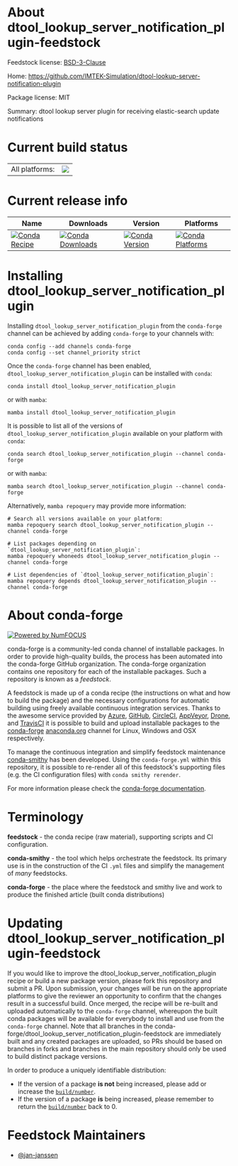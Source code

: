 About dtool_lookup_server_notification_plugin-feedstock
=======================================================

Feedstock license: [BSD-3-Clause](https://github.com/conda-forge/dtool_lookup_server_notification_plugin-feedstock/blob/main/LICENSE.txt)

Home: https://github.com/IMTEK-Simulation/dtool-lookup-server-notification-plugin

Package license: MIT

Summary: dtool lookup server plugin for receiving elastic-search update notifications

Current build status
====================


<table><tr><td>All platforms:</td>
    <td>
      <a href="https://dev.azure.com/conda-forge/feedstock-builds/_build/latest?definitionId=13793&branchName=main">
        <img src="https://dev.azure.com/conda-forge/feedstock-builds/_apis/build/status/dtool_lookup_server_notification_plugin-feedstock?branchName=main">
      </a>
    </td>
  </tr>
</table>

Current release info
====================

| Name | Downloads | Version | Platforms |
| --- | --- | --- | --- |
| [![Conda Recipe](https://img.shields.io/badge/recipe-dtool_lookup_server_notification_plugin-green.svg)](https://anaconda.org/conda-forge/dtool_lookup_server_notification_plugin) | [![Conda Downloads](https://img.shields.io/conda/dn/conda-forge/dtool_lookup_server_notification_plugin.svg)](https://anaconda.org/conda-forge/dtool_lookup_server_notification_plugin) | [![Conda Version](https://img.shields.io/conda/vn/conda-forge/dtool_lookup_server_notification_plugin.svg)](https://anaconda.org/conda-forge/dtool_lookup_server_notification_plugin) | [![Conda Platforms](https://img.shields.io/conda/pn/conda-forge/dtool_lookup_server_notification_plugin.svg)](https://anaconda.org/conda-forge/dtool_lookup_server_notification_plugin) |

Installing dtool_lookup_server_notification_plugin
==================================================

Installing `dtool_lookup_server_notification_plugin` from the `conda-forge` channel can be achieved by adding `conda-forge` to your channels with:

```
conda config --add channels conda-forge
conda config --set channel_priority strict
```

Once the `conda-forge` channel has been enabled, `dtool_lookup_server_notification_plugin` can be installed with `conda`:

```
conda install dtool_lookup_server_notification_plugin
```

or with `mamba`:

```
mamba install dtool_lookup_server_notification_plugin
```

It is possible to list all of the versions of `dtool_lookup_server_notification_plugin` available on your platform with `conda`:

```
conda search dtool_lookup_server_notification_plugin --channel conda-forge
```

or with `mamba`:

```
mamba search dtool_lookup_server_notification_plugin --channel conda-forge
```

Alternatively, `mamba repoquery` may provide more information:

```
# Search all versions available on your platform:
mamba repoquery search dtool_lookup_server_notification_plugin --channel conda-forge

# List packages depending on `dtool_lookup_server_notification_plugin`:
mamba repoquery whoneeds dtool_lookup_server_notification_plugin --channel conda-forge

# List dependencies of `dtool_lookup_server_notification_plugin`:
mamba repoquery depends dtool_lookup_server_notification_plugin --channel conda-forge
```


About conda-forge
=================

[![Powered by
NumFOCUS](https://img.shields.io/badge/powered%20by-NumFOCUS-orange.svg?style=flat&colorA=E1523D&colorB=007D8A)](https://numfocus.org)

conda-forge is a community-led conda channel of installable packages.
In order to provide high-quality builds, the process has been automated into the
conda-forge GitHub organization. The conda-forge organization contains one repository
for each of the installable packages. Such a repository is known as a *feedstock*.

A feedstock is made up of a conda recipe (the instructions on what and how to build
the package) and the necessary configurations for automatic building using freely
available continuous integration services. Thanks to the awesome service provided by
[Azure](https://azure.microsoft.com/en-us/services/devops/), [GitHub](https://github.com/),
[CircleCI](https://circleci.com/), [AppVeyor](https://www.appveyor.com/),
[Drone](https://cloud.drone.io/welcome), and [TravisCI](https://travis-ci.com/)
it is possible to build and upload installable packages to the
[conda-forge](https://anaconda.org/conda-forge) [anaconda.org](https://anaconda.org/)
channel for Linux, Windows and OSX respectively.

To manage the continuous integration and simplify feedstock maintenance
[conda-smithy](https://github.com/conda-forge/conda-smithy) has been developed.
Using the ``conda-forge.yml`` within this repository, it is possible to re-render all of
this feedstock's supporting files (e.g. the CI configuration files) with ``conda smithy rerender``.

For more information please check the [conda-forge documentation](https://conda-forge.org/docs/).

Terminology
===========

**feedstock** - the conda recipe (raw material), supporting scripts and CI configuration.

**conda-smithy** - the tool which helps orchestrate the feedstock.
                   Its primary use is in the construction of the CI ``.yml`` files
                   and simplify the management of *many* feedstocks.

**conda-forge** - the place where the feedstock and smithy live and work to
                  produce the finished article (built conda distributions)


Updating dtool_lookup_server_notification_plugin-feedstock
==========================================================

If you would like to improve the dtool_lookup_server_notification_plugin recipe or build a new
package version, please fork this repository and submit a PR. Upon submission,
your changes will be run on the appropriate platforms to give the reviewer an
opportunity to confirm that the changes result in a successful build. Once
merged, the recipe will be re-built and uploaded automatically to the
`conda-forge` channel, whereupon the built conda packages will be available for
everybody to install and use from the `conda-forge` channel.
Note that all branches in the conda-forge/dtool_lookup_server_notification_plugin-feedstock are
immediately built and any created packages are uploaded, so PRs should be based
on branches in forks and branches in the main repository should only be used to
build distinct package versions.

In order to produce a uniquely identifiable distribution:
 * If the version of a package **is not** being increased, please add or increase
   the [``build/number``](https://docs.conda.io/projects/conda-build/en/latest/resources/define-metadata.html#build-number-and-string).
 * If the version of a package **is** being increased, please remember to return
   the [``build/number``](https://docs.conda.io/projects/conda-build/en/latest/resources/define-metadata.html#build-number-and-string)
   back to 0.

Feedstock Maintainers
=====================

* [@jan-janssen](https://github.com/jan-janssen/)

